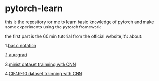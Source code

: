 # pytorch-learn
this is the repository for me to learn basic knowledge of pytorch and make some experiments using the pytorch framework

the first part is the 60 min tutorial from the official website,it's about:

1.[basic notation](https://github.com/Narcissuscyn/pytorch-learn/blob/master/pytorch-60min/notes/basic_notation.pdf)

2.[autograd](https://github.com/Narcissuscyn/pytorch-learn/blob/master/pytorch-60min/notes/autograd.pdf)

3.[minist dataset trainning with CNN](https://github.com/Narcissuscyn/pytorch-learn/blob/master/pytorch-60min/notes/pytorch_minist.pdf)

4.[CIFAR-10 dataset trainning with CNN](https://github.com/Narcissuscyn/pytorch-learn/blob/master/pytorch-60min/notes/pytorch_CIFAR10.pdf) 
